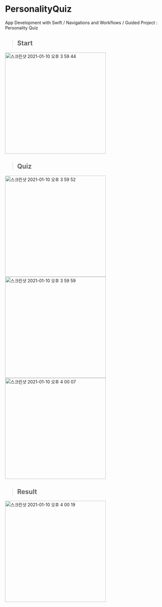 # PersonalityQuiz
App Development with Swift / Navigations and Workflows / Guided Project : Personality Quiz

> ## Start 
<img width="330" alt="스크린샷 2021-01-10 오후 3 59 44" src="https://user-images.githubusercontent.com/48276633/104116549-dd4f7200-535c-11eb-8464-2587a2dc48f6.png">

> ## Quiz
<img width="330" alt="스크린샷 2021-01-10 오후 3 59 52" src="https://user-images.githubusercontent.com/48276633/104116551-e2142600-535c-11eb-8c77-f010dc047e4f.png"><img width="330" alt="스크린샷 2021-01-10 오후 3 59 59" src="https://user-images.githubusercontent.com/48276633/104116554-e6404380-535c-11eb-926f-87c01a8a09d3.png"><img width="330" alt="스크린샷 2021-01-10 오후 4 00 07" src="https://user-images.githubusercontent.com/48276633/104116556-eb04f780-535c-11eb-93ad-dca4d8ffbdf5.png">

> ## Result
<img width="330" alt="스크린샷 2021-01-10 오후 4 00 19" src="https://user-images.githubusercontent.com/48276633/104116561-f22c0580-535c-11eb-9885-0a0ca4c8892d.png">
